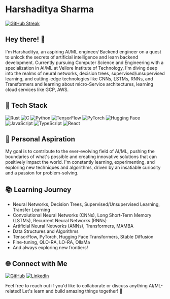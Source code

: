 # Harshaditya Sharma

[![GitHub Streak](https://streak-stats.demolab.com?user=hercules2209&theme=dark&hide_border=true)](https://git.io/streak-stats)

## Hey there! 👋

I'm Harshaditya, an aspiring AI/ML engineer/ Backend engineer on a quest to unlock the secrets of artificial intelligence and learn backend development. Currently pursuing Computer Science and Engineering with a specialization in AI/ML at Vellore Institute of Technology, I'm diving deep into the realms of neural networks, decision trees, supervised/unsupervised learning, and cutting-edge technologies like CNNs, LSTMs, RNNs, and Transformers and learning about micro-Service architectures, learning cloud services like GCP, AWS.

## 🚀 Tech Stack
![Rust](https://img.shields.io/badge/-Rust-dea584?style=flat-square&logo=Rust&logoColor=white)
![C](https://img.shields.io/badge/-C-A8B9CC?style=flat-square&logo=C&logoColor=white)
![Python](https://img.shields.io/badge/-Python-3776AB?style=flat-square&logo=Python&logoColor=white)
![TensorFlow](https://img.shields.io/badge/-TensorFlow-FF6F00?style=flat-square&logo=TensorFlow&logoColor=white)
![PyTorch](https://img.shields.io/badge/-PyTorch-EE4C2C?style=flat-square&logo=PyTorch&logoColor=white)
![Hugging Face](https://img.shields.io/badge/-Hugging%20Face-7950E3?style=flat-square&logo=HuggingFace&logoColor=white)
![JavaScript](https://img.shields.io/badge/-JavaScript-F7DF1E?style=flat-square&logo=JavaScript&logoColor=black)
![TypeScript](https://img.shields.io/badge/-TypeScript-3178C6?style=flat-square&logo=TypeScript&logoColor=white)
![React](https://img.shields.io/badge/-React-61DAFB?style=flat-square&logo=React&logoColor=black)
## 🌟 Personal Aspiration

My goal is to contribute to the ever-evolving field of AI/ML, pushing the boundaries of what's possible and creating innovative solutions that can positively impact the world. I'm constantly learning, experimenting, and exploring new techniques and algorithms, driven by an insatiable curiosity and a passion for problem-solving.

## 📚 Learning Journey

- Neural Networks, Decision Trees, Supervised/Unsupervised Learning, Transfer Learning
- Convolutional Neural Networks (CNNs), Long Short-Term Memory (LSTMs), Recurrent Neural Networks (RNNs)
- Artificial Neural Networks (ANNs), Transformers, MAMBA
- Data Structures and Algorithms
- TensorFlow, PyTorch, Hugging Face Transformers, Stable Diffusion
- Fine-tuning, QLO-RA, LO-RA, OllaMa
- And always exploring new frontiers!

## 🌐 Connect with Me

[![GitHub](https://img.shields.io/badge/-GitHub-181717?style=flat-square&logo=github)](https://github.com/hercules2209)
[![LinkedIn](https://img.shields.io/badge/-LinkedIn-0A66C2?style=flat-square&logo=linkedin&logoColor=white)](https://www.linkedin.com/in/harshaditya-sharma-597122253)


Feel free to reach out if you'd like to collaborate or discuss anything AI/ML-related! Let's learn and build amazing things together! 🚀
